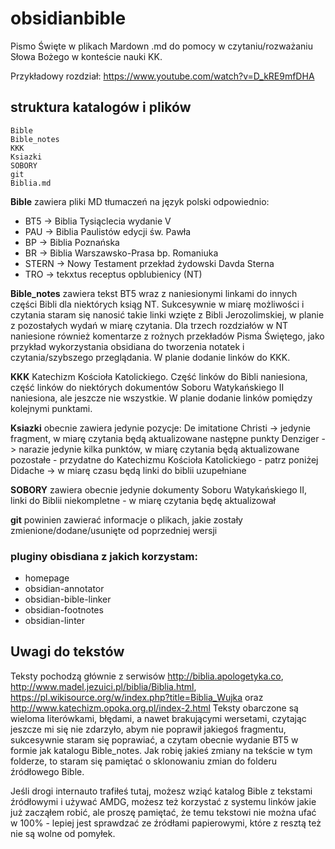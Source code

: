 # obsidianbible
Pismo Święte w plikach Mardown .md do pomocy w czytaniu/rozważaniu Słowa Bożego w konteście nauki KK.

Przykładowy rozdział:
https://www.youtube.com/watch?v=D_kRE9mfDHA

## struktura katalogów i plików

```
Bible
Bible_notes
KKK
Ksiazki
SOBORY
git
Biblia.md
```

**Bible** zawiera pliki MD tłumaczeń na język polski odpowiednio:
- BT5 -> Biblia Tysiąclecia wydanie V
- PAU -> Biblia Paulistów edycji św. Pawła
- BP -> Biblia Poznańska
- BR -> Biblia Warszawsko-Prasa bp. Romaniuka
- STERN -> Nowy Testament przekład żydowski Davda Sterna
- TRO -> tekxtus receptus opblubienicy (NT)

**Bible_notes** zawiera tekst BT5 wraz z naniesionymi linkami do innych części Bibli dla niektórych ksiąg NT. Sukcesywnie w miarę możliwości i czytania staram się nanosić takie linki wzięte z Bibli Jerozolimskiej, w planie z pozostałych wydań w miarę czytania. Dla trzech rozdziałów w NT naniesione również komentarze z rożnych przekładów Pisma Świętego, jako przykład wykorzystania obsidiana do tworzenia notatek i czytania/szybszego przeglądania. W planie dodanie linków do KKK.

**KKK** Katechizm Kościoła Katolickiego. Część linków do Bibli naniesiona, część linków do niektórych dokumentów Soboru Watykańskiego II naniesiona, ale jeszcze nie wszystkie. W planie dodanie linków pomiędzy kolejnymi punktami.

**Ksiazki** obecnie zawiera jedynie pozycje:
De imitatione Christi -> jedynie fragment, w miarę czytania będą aktualizowane następne punkty
Denziger -> narazie jedynie kilka punktów, w miarę czytania będą aktualizowane pozostałe - przydatne do Katechizmu Kościoła Katolickiego - patrz poniżej
Didache -> w miarę czasu będą linki do biblii uzupełniane

**SOBORY** zawiera obecnie jedynie dokumenty Soboru Watykańskiego II, linki do Biblii niekompletne - w miarę czytania będę aktualizował

**git** powinien zawierać informacje o plikach, jakie zostały zmienione/dodane/usunięte od poprzedniej wersji

### pluginy obisdiana z jakich korzystam:
- homepage
- obsidian-annotator
- obsidian-bible-linker
- obsidian-footnotes
- obsidian-linter

## Uwagi do tekstów
Teksty pochodzą głównie z serwisów http://biblia.apologetyka.co, http://www.madel.jezuici.pl/biblia/Biblia.html, https://pl.wikisource.org/w/index.php?title=Biblia_Wujka oraz http://www.katechizm.opoka.org.pl/index-2.html
Teksty obarczone są wieloma literówkami, błędami, a nawet brakującymi wersetami, czytając jeszcze mi się nie zdarzyło, abym nie poprawił jakiegoś fragmentu, sukcesywnie staram się poprawiać, a czytam obecnie wydanie BT5 w formie jak katalogu Bible_notes. Jak robię jakieś zmiany na tekście w tym folderze, to staram się pamiętać o sklonowaniu zmian do folderu źródłowego Bible.

Jeśli drogi internauto trafiłeś tutaj, możesz wziąć katalog Bible z tekstami źródłowymi i używać AMDG, możesz też korzystać z systemu linków jakie już zacząłem robić, ale proszę pamiętać, że temu tekstowi nie można ufać w 100% - lepiej jest sprawdzać ze źródłami papierowymi, które z resztą też nie są wolne od pomyłek.
